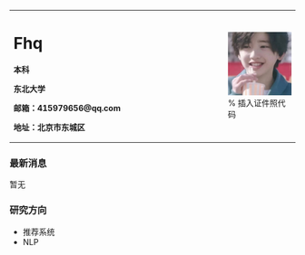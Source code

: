 <table border="0">
  <tr>
    <td width="75%">
      <h1>Fhq</h1>
      <p><b>本科</b></p>
      <p><b>东北大学</b></p>
      <p><b>邮箱：415979656@qq.com</b></p>
      <p><b>地址：北京市东城区</b></p>
    </td>
    <td width="25%">
      <img src="/zhengjianzhao.jpg" width="100%">      % 插入证件照代码
    </td>
  </tr>
</table>

### 最新消息
暂无

### 研究方向
- 推荐系统
- NLP
